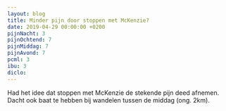 ```yaml
---
layout: blog
title: Minder pijn door stoppen met McKenzie?
date: 2019-04-29 00:00:00 +0200
pijnNacht: 3
pijnOchtend: 7
pijnMiddag: 7
pijnAvond: 7
pcml: 3
ibu: 3
diclo: 
---
```


Had het idee dat stoppen met McKenzie de stekende pijn deed afnemen. Dacht ook baat te hebben bij wandelen tussen de middag (ong. 2km).

